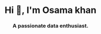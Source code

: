 <h1 align="center">Hi 👋, I'm Osama khan</h1>
<h3 align="center">A passionate data enthusiast.</h3>


